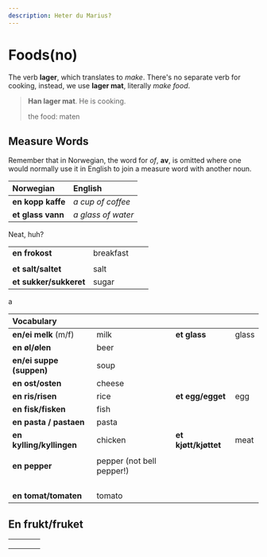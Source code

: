 ```yaml
---
description: Heter du Marius?
---
```


# Foods\(no\)

The verb **lager**, which translates to _make_. There's no separate verb for cooking, instead, we use **lager mat**, literally _make food_.

> **Han lager mat**. He is cooking.
>
> the food: maten

## Measure Words

Remember that in Norwegian, the word for _of_, **av**, is omitted where one would normally use it in English to join a measure word with another noun.

| Norwegian | English |
| :--- | :--- |
| **en kopp kaffe** | _a cup of coffee_ |
| **et glass vann** | _a glass of water_ |

Neat, huh?

|  |  |  |  |
| :--- | :--- | :--- | :--- |
| **en frokost** | breakfast |  |  |
|  |  |  |  |
| **et salt/saltet** | salt |  |  |
| **et sukker/sukkeret** | sugar |  |  |

a

| Vocabulary |  |  |  |
| :--- | :--- | :--- | :--- |
| **en/ei melk** \(m/f\) | milk | **et glass** | glass |
| **en øl/ølen** | beer |  |  |
| **en/ei suppe \(suppen\)** | soup |  |  |
| **en ost/osten** | cheese |  |  |
| **en ris/risen** | rice | **et egg/egget** | egg |
| **en fisk/fisken** | fish |  |  |
| **en pasta / pastaen** | pasta |  |  |
| **en kylling/kyllingen** | chicken | **et kjøtt/kjøttet** | meat |
|  |  |  |  |
| **en pepper** | pepper \(not bell pepper!\) |  |  |
|  |  |  |  |
|  |  |  |  |
|  |  |  |  |
|  |  |  |  |
| **en tomat/tomaten** | tomato |  |  |

## **En frukt/fruket**

|  |  |  |  |
| :--- | :--- | :--- | :--- |
|  |  |  |  |
|  |  |  |  |
|  |  |  |  |


